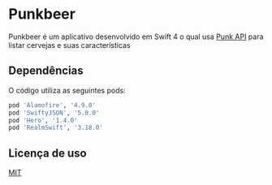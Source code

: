 # Punkbeer

Punkbeer é um aplicativo desenvolvido em Swift 4 o qual usa [Punk API](https://punkapi.com/documentation/v2) para listar cervejas e suas características

## Dependências

O código utiliza as seguintes pods:

```bash
pod 'Alamofire', '4.9.0'
pod 'SwiftyJSON', '5.0.0'
pod 'Hero', '1.4.0'
pod 'RealmSwift', '3.18.0'
```

## Licença de uso

[MIT](https://choosealicense.com/licenses/mit/)
